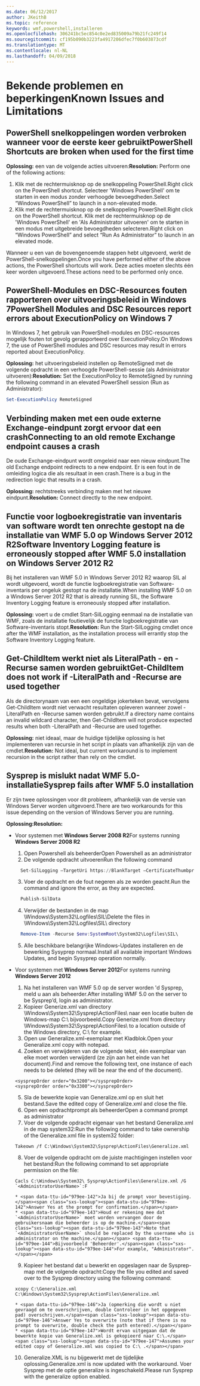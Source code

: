```yaml
---
ms.date: 06/12/2017
author: JKeithB
ms.topic: reference
keywords: wmf,powershell,installeren
ms.openlocfilehash: 306241bc5ec854c0e2ed835009a79b21fc249f14
ms.sourcegitcommit: cf195b090b3223fa4917206dfec7f0b603873cdf
ms.translationtype: MT
ms.contentlocale: nl-NL
ms.lasthandoff: 04/09/2018
---
```

# <a name="known-issues-and-limitations"></a><span data-ttu-id="979ee-102">Bekende problemen en beperkingen</span><span class="sxs-lookup"><span data-stu-id="979ee-102">Known Issues and Limitations</span></span>

<a name="powershell-shortcuts-are-broken-when-used-for-the-first-time"></a><span data-ttu-id="979ee-103">PowerShell snelkoppelingen worden verbroken wanneer voor de eerste keer gebruikt</span><span class="sxs-lookup"><span data-stu-id="979ee-103">PowerShell Shortcuts are broken when used for the first time</span></span>
------------------------------------------------------------

<span data-ttu-id="979ee-104">**Oplossing:** een van de volgende acties uitvoeren:</span><span class="sxs-lookup"><span data-stu-id="979ee-104">**Resolution:** Perform one of the following actions:</span></span>

1.  <span data-ttu-id="979ee-105">Klik met de rechtermuisknop op de snelkoppeling PowerShell.</span><span class="sxs-lookup"><span data-stu-id="979ee-105">Right click on the PowerShell shortcut.</span></span> <span data-ttu-id="979ee-106">Selecteer 'Windows PowerShell' om te starten in een modus zonder verhoogde bevoegdheden.</span><span class="sxs-lookup"><span data-stu-id="979ee-106">Select “Windows PowerShell” to launch in a non-elevated mode.</span></span>
2.  <span data-ttu-id="979ee-107">Klik met de rechtermuisknop op de snelkoppeling PowerShell.</span><span class="sxs-lookup"><span data-stu-id="979ee-107">Right click on the PowerShell shortcut.</span></span> <span data-ttu-id="979ee-108">Klik met de rechtermuisknop op de 'Windows PowerShell' en 'Als Administrator uitvoeren' om te starten in een modus met uitgebreide bevoegdheden selecteren.</span><span class="sxs-lookup"><span data-stu-id="979ee-108">Right click on “Windows PowerShell” and select “Run As Administrator” to launch in an elevated mode.</span></span>

<span data-ttu-id="979ee-109">Wanneer u een van de bovengenoemde stappen hebt uitgevoerd, werkt de PowerShell-snelkoppelingen.</span><span class="sxs-lookup"><span data-stu-id="979ee-109">Once you have performed either of the above actions, the PowerShell shortcuts will work.</span></span> <span data-ttu-id="979ee-110">Deze acties moeten slechts één keer worden uitgevoerd.</span><span class="sxs-lookup"><span data-stu-id="979ee-110">These actions need to be performed only once.</span></span>


<a name="powershell-modules-and-dsc-resources-report-errors-about-executionpolicy-on-windows-7"></a><span data-ttu-id="979ee-111">PowerShell-Modules en DSC-Resources fouten rapporteren over uitvoeringsbeleid in Windows 7</span><span class="sxs-lookup"><span data-stu-id="979ee-111">PowerShell Modules and DSC Resources report errors about ExecutionPolicy on Windows 7</span></span>
-------------------------------------------------------------------------------------
<span data-ttu-id="979ee-112">In Windows 7, het gebruik van PowerShell-modules en DSC-resources mogelijk fouten tot gevolg gerapporteerd over ExecutionPolicy.</span><span class="sxs-lookup"><span data-stu-id="979ee-112">On Windows 7, the use of PowerShell modules and DSC resources may result in errors reported about ExecutionPolicy.</span></span>

<span data-ttu-id="979ee-113">**Oplossing:** het uitvoeringsbeleid instellen op RemoteSigned met de volgende opdracht in een verhoogde PowerShell-sessie (als Administrator uitvoeren):</span><span class="sxs-lookup"><span data-stu-id="979ee-113">**Resolution:** Set the ExecutionPolicy to RemoteSigned by running the following command in an elevated PowerShell session (Run as Administrator):</span></span>

```powershell
Set-ExecutionPolicy RemoteSigned
```

<a name="connecting-to-an-old-remote-exchange-endpoint-causes-a-crash"></a><span data-ttu-id="979ee-114">Verbinding maken met een oude externe Exchange-eindpunt zorgt ervoor dat een crash</span><span class="sxs-lookup"><span data-stu-id="979ee-114">Connecting to an old remote Exchange endpoint causes a crash</span></span>
------------------------------------------------------------

<span data-ttu-id="979ee-115">De oude Exchange-eindpunt wordt omgeleid naar een nieuw eindpunt.</span><span class="sxs-lookup"><span data-stu-id="979ee-115">The old Exchange endpoint redirects to a new endpoint.</span></span> <span data-ttu-id="979ee-116">Er is een fout in de omleiding logica die als resultaat in een crash.</span><span class="sxs-lookup"><span data-stu-id="979ee-116">There is a bug in the redirection logic that results in a crash.</span></span>

<span data-ttu-id="979ee-117">**Oplossing:** rechtstreeks verbinding maken met het nieuwe eindpunt.</span><span class="sxs-lookup"><span data-stu-id="979ee-117">**Resolution:** Connect directly to the new endpoint.</span></span>


<a name="software-inventory-logging-feature-is-erroneously-stopped-after-wmf-50-installation-on-windows-server-2012-r2"></a><span data-ttu-id="979ee-118">Functie voor logboekregistratie van inventaris van software wordt ten onrechte gestopt na de installatie van WMF 5.0 op Windows Server 2012 R2</span><span class="sxs-lookup"><span data-stu-id="979ee-118">Software Inventory Logging feature is erroneously stopped after WMF 5.0 installation on Windows Server 2012 R2</span></span>
-------------------------------------------------------------------------------------------------------------

<span data-ttu-id="979ee-119">Bij het installeren van WMF 5.0 in Windows Server 2012 R2 waarop SIL al wordt uitgevoerd, wordt de functie logboekregistratie van Software-inventaris per ongeluk gestopt na de installatie.</span><span class="sxs-lookup"><span data-stu-id="979ee-119">When installing WMF 5.0 on a Windows Server 2012 R2 that is already running SIL, the Software Inventory Logging feature is erroneously stopped after installation.</span></span>

<span data-ttu-id="979ee-120">**Oplossing:** voert u de cmdlet Start-SilLogging eenmaal na de installatie van WMF, zoals de installatie foutievelijk de functie logboekregistratie van Software-inventaris stopt.</span><span class="sxs-lookup"><span data-stu-id="979ee-120">**Resolution:** Run the Start-SilLogging cmdlet once after the WMF installation, as the installation process will errantly stop the Software Inventory Logging feature.</span></span>

<a name="get-childitem-does-not-work-if--literalpath-and--recurse-are-used-together"></a><span data-ttu-id="979ee-121">Get-ChildItem werkt niet als LiteralPath - en - Recurse samen worden gebruikt</span><span class="sxs-lookup"><span data-stu-id="979ee-121">Get-ChildItem does not work if -LiteralPath and -Recurse are used together</span></span>
--------------------------------------------------------------------------

<span data-ttu-id="979ee-122">Als de directorynaam van een een ongeldige jokerteken bevat, vervolgens Get-ChildItem wordt niet verwacht resultaten opleveren wanneer zowel - LiteralPath en -Recurse samen worden gebruikt.</span><span class="sxs-lookup"><span data-stu-id="979ee-122">If a directory name contains an invalid wildcard character, then Get-ChildItem will not produce expected results when both -LiteralPath and -Recurse are used together.</span></span>

<span data-ttu-id="979ee-123">**Oplossing:** niet ideaal, maar de huidige tijdelijke oplossing is het implementeren van recursie in het script in plaats van afhankelijk zijn van de cmdlet.</span><span class="sxs-lookup"><span data-stu-id="979ee-123">**Resolution:** Not ideal, but current workaround is to implement recursion in the script rather than rely on the cmdlet.</span></span>


<a name="sysprep-fails-after-wmf-50-installation"></a><span data-ttu-id="979ee-124">Sysprep is mislukt nadat WMF 5.0-installatie</span><span class="sxs-lookup"><span data-stu-id="979ee-124">Sysprep fails after WMF 5.0 installation</span></span>
----------------------------------------

<span data-ttu-id="979ee-125">Er zijn twee oplossingen voor dit probleem, afhankelijk van de versie van Windows Server worden uitgevoerd.</span><span class="sxs-lookup"><span data-stu-id="979ee-125">There are two workarounds for this issue depending on the version of Windows Server you are running.</span></span>

<span data-ttu-id="979ee-126">**Oplossing:**</span><span class="sxs-lookup"><span data-stu-id="979ee-126">**Resolution:**</span></span>
- <span data-ttu-id="979ee-127">Voor systemen met **Windows Server 2008 R2**</span><span class="sxs-lookup"><span data-stu-id="979ee-127">For systems running **Windows Server 2008 R2**</span></span>
  1. <span data-ttu-id="979ee-128">Open Powershell als beheerder</span><span class="sxs-lookup"><span data-stu-id="979ee-128">Open Powershell as an administrator</span></span>
  2. <span data-ttu-id="979ee-129">De volgende opdracht uitvoeren</span><span class="sxs-lookup"><span data-stu-id="979ee-129">Run the following command</span></span>

  ```powershell
    Set-SilLogging –TargetUri https://BlankTarget –CertificateThumbprint 0123456789
  ```
  3. <span data-ttu-id="979ee-130">Voer de opdracht en de fout negeren als ze worden geacht.</span><span class="sxs-lookup"><span data-stu-id="979ee-130">Run the command and ignore the error, as they are expected.</span></span>

  ```powershell
    Publish-SilData
   ```
  4. <span data-ttu-id="979ee-131">Verwijder de bestanden in de map \Windows\System32\Logfiles\SIL\\</span><span class="sxs-lookup"><span data-stu-id="979ee-131">Delete the files in  \Windows\System32\Logfiles\SIL\ directory</span></span>

  ```powershell
    Remove-Item -Recurse $env:SystemRoot\System32\Logfiles\SIL\
  ```
  5. <span data-ttu-id="979ee-132">Alle beschikbare belangrijke Windows-Updates installeren en de bewerking Sysyprep normaal.</span><span class="sxs-lookup"><span data-stu-id="979ee-132">Install all available important Windows Updates, and begin Sysyprep operation normally.</span></span>

- <span data-ttu-id="979ee-133">Voor systemen met **Windows Server 2012**</span><span class="sxs-lookup"><span data-stu-id="979ee-133">For systems running **Windows Server 2012**</span></span>
  1.    <span data-ttu-id="979ee-134">Na het installeren van WMF 5.0 op de server worden 'd Sysprep, meld u aan als beheerder.</span><span class="sxs-lookup"><span data-stu-id="979ee-134">After installing WMF 5.0 on the server to be Sysprep’d, login as administrator.</span></span>
  2.    <span data-ttu-id="979ee-135">Kopieer Generize.xml van directory \Windows\System32\Sysprep\ActionFiles\ naar een locatie buiten de Windows-map C:\ bijvoorbeeld.</span><span class="sxs-lookup"><span data-stu-id="979ee-135">Copy Generize.xml from directory \Windows\System32\Sysprep\ActionFiles\ to a location outside of the Windows directory, C:\ for example.</span></span>
  3.    <span data-ttu-id="979ee-136">Open uw Generalize.xml-exemplaar met Kladblok.</span><span class="sxs-lookup"><span data-stu-id="979ee-136">Open your Generalize.xml copy with notepad.</span></span>
  4.    <span data-ttu-id="979ee-137">Zoeken en verwijderen van de volgende tekst, één exemplaar van elke moet worden verwijderd (ze zijn aan het einde van het document).</span><span class="sxs-lookup"><span data-stu-id="979ee-137">Find and remove the following text, one instance of each needs to be deleted (they will be near the end of the document).</span></span>

    ```
    <sysprepOrder order="0x3200"></sysprepOrder>
    <sysprepOrder order="0x3300"></sysprepOrder>
    ```

  5.    <span data-ttu-id="979ee-138">Sla de bewerkte kopie van Generalize.xml op en sluit het bestand.</span><span class="sxs-lookup"><span data-stu-id="979ee-138">Save the edited copy of Generalize.xml and close the file.</span></span>
  6.    <span data-ttu-id="979ee-139">Open een opdrachtprompt als beheerder</span><span class="sxs-lookup"><span data-stu-id="979ee-139">Open a command prompt as administrator</span></span>
  7.    <span data-ttu-id="979ee-140">Voer de volgende opdracht eigenaar van het bestand Generalize.xml in de map system32:</span><span class="sxs-lookup"><span data-stu-id="979ee-140">Run the following command to take ownership of the Generalize.xml file in system32 folder:</span></span>

    ```
    Takeown /f C:\Windows\System32\Sysprep\ActionFiles\Generalize.xml
    ```

  8.    <span data-ttu-id="979ee-141">Voer de volgende opdracht om de juiste machtigingen instellen voor het bestand:</span><span class="sxs-lookup"><span data-stu-id="979ee-141">Run the following command to set appropriate permission on the file:</span></span>

    ```
    Cacls C:\Windows\System32\ Sysprep\ActionFiles\Generalize.xml /G `<AdministratorUserName>`:F
    ```
      * <span data-ttu-id="979ee-142">Ja bij de prompt voor bevestiging.</span><span class="sxs-lookup"><span data-stu-id="979ee-142">Answer Yes at the prompt for confirmation.</span></span>
      * <span data-ttu-id="979ee-143">Houd er rekening mee dat `<AdministratorUserName>` moet worden vervangen door de gebruikersnaam die beheerder is op de machine.</span><span class="sxs-lookup"><span data-stu-id="979ee-143">Note that `<AdministratorUserName>` should be replaced by the username who is administrator on the machine.</span></span> <span data-ttu-id="979ee-144">Bijvoorbeeld 'Beheerder'.</span><span class="sxs-lookup"><span data-stu-id="979ee-144">For example, "Administrator".</span></span>

  9.    <span data-ttu-id="979ee-145">Kopieer het bestand dat u bewerkt en opgeslagen naar de Sysprep-map met de volgende opdracht:</span><span class="sxs-lookup"><span data-stu-id="979ee-145">Copy the file you edited and saved over to the Sysprep directory using the following command:</span></span>

    ```
    xcopy C:\Generalize.xml C:\Windows\System32\Sysprep\ActionFiles\Generalize.xml
    ```
      * <span data-ttu-id="979ee-146">Ja (opmerking die wordt u niet gevraagd om te overschrijven, double Controleer in het opgegeven pad) overschrijven.</span><span class="sxs-lookup"><span data-stu-id="979ee-146">Answer Yes to overwrite (note that if there is no prompt to overwrite, double check the path entered).</span></span>
      * <span data-ttu-id="979ee-147">Wordt ervan uitgegaan dat de bewerkte kopie van Generalize.xml is gekopieerd naar C:\.</span><span class="sxs-lookup"><span data-stu-id="979ee-147">Assumes your edited copy of Generalize.xml was copied to C:\ .</span></span>

  10.   <span data-ttu-id="979ee-148">Generalize.XML is nu bijgewerkt met de tijdelijke oplossing.</span><span class="sxs-lookup"><span data-stu-id="979ee-148">Generalize.xml is now updated with the workaround.</span></span> <span data-ttu-id="979ee-149">Voer Sysprep met de optie generalize is ingeschakeld.</span><span class="sxs-lookup"><span data-stu-id="979ee-149">Please run Sysprep with the generalize option enabled.</span></span>